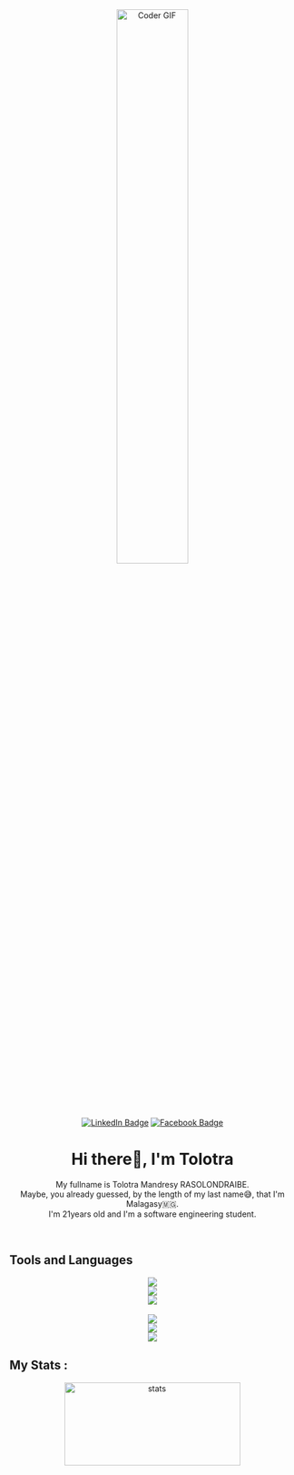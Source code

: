<div id="header" align="center">
    <img alt="Coder GIF"src="https://miro.medium.com/max/1360/0*7Q3yvSIv_t0ioJ-Z.gif" width="50%"/>
<div id="badges">
  <a href="https://www.linkedin.com/in/tolotra-mandresy-718329235" target="_blank"> <img src="https://img.shields.io/badge/LinkedIn-blue?style=for-the-badge&logo=linkedin&logoColor=white" alt="LinkedIn Badge"/></a>
  <a href="https://www.facebook.com/profile.php?id=100008409820824" target="_blank"><img src="https://img.shields.io/badge/Facebook-blue?style=for-the-badge&logo=facebook&logoColor=white" alt="Facebook Badge"/></a>
</div>
<h1>Hi there👋, I'm Tolotra</h1>
</div>
<div>
<div align="center">
<p>
My fullname is Tolotra Mandresy RASOLONDRAIBE. </br>
Maybe, you already guessed, by the length of my last name😅, that I'm Malagasy🇲🇬.</br>
I'm 21years old and I'm a software engineering student.
</p>
</div>
</br>

<h2>Tools and Languages</h2>
<div align="center">

<img src="https://skillicons.dev/icons?i=html,css,sass,bootstrap" />
</br> 

<img src="https://skillicons.dev/icons?i=js,typescript,vue" />
</br>

<img src="https://skillicons.dev/icons?i=figma,xd,illustrator" />
</br>
</br>

<img src="https://skillicons.dev/icons?i=nodejs,express,java,python" />
</br>

<img src="https://skillicons.dev/icons?i=mysql,postgresql" />
</br>

<img src="https://skillicons.dev/icons?i=arduino" />
</div>

<h2>My Stats :</h2>
<div align="center">
    <a href="https://github.com" target="_blank">
        <img src="https://github-readme-stats.vercel.app/api?username=TolotraMandresy&count_private=true&show_icons=true&theme=radical&hide_border=true" alt="stats" width="310" height="146"/>
    </a>
</br>
<!--<img src="https://github-profile-trophy.vercel.app/?username=TolotraMandresy&theme=onedark&no-bg=true&no-frame=true"/>-->
</div>
</div>
</div>
